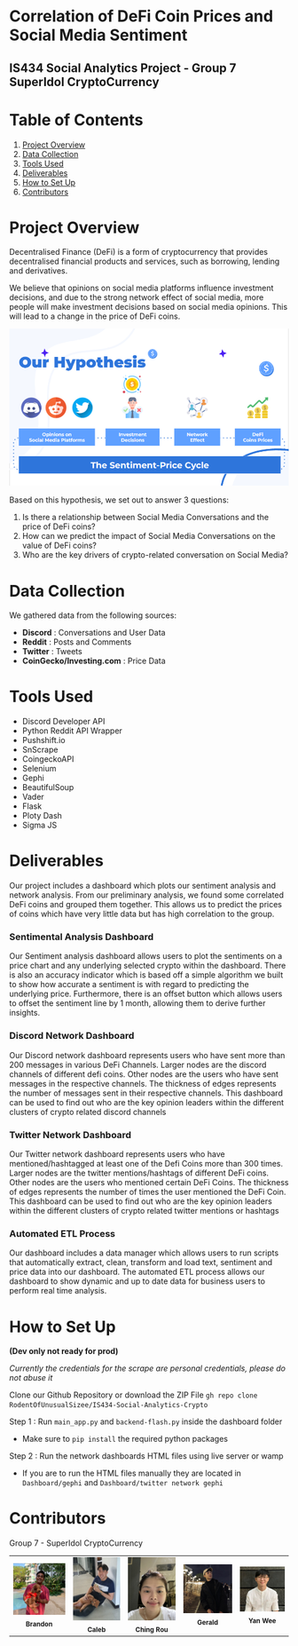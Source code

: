 # Correlation of DeFi Coin Prices and Social Media Sentiment

## IS434 Social Analytics Project - Group 7 SuperIdol CryptoCurrency

# Table of Contents
1. [Project Overview](#project-overview)
2. [Data Collection](#data-collection)
3. [Tools Used](#tools-used)
4. [Deliverables](#deliverables)
5. [How to Set Up](#how-to-set-up)
6. [Contributors](#contributors)

# Project Overview
Decentralised Finance (DeFi) is a form of cryptocurrency that provides decentralised financial products and services, such as borrowing, lending and derivatives. 

We believe that opinions on social media platforms influence investment decisions, and due to the strong network effect of social media, more people will make investment decisions based on social media opinions. This will lead to a change in the price of DeFi coins.

<img src="ReadmeFiles\Hypothesis.png">

Based on this hypothesis, we set out to answer 3 questions:
1. Is there a relationship between Social Media Conversations and the price of DeFi coins?
2. How can we predict the impact of Social Media Conversations on the value of DeFi coins?
3. Who are the key drivers of crypto-related conversation on Social Media?

# Data Collection

We gathered data from the following sources:
- **Discord** : Conversations and User Data
- **Reddit** : Posts and Comments
- **Twitter** : Tweets
- **CoinGecko/Investing.com** : Price Data

# Tools Used
- Discord Developer API
- Python Reddit API Wrapper
- Pushshift.io
- SnScrape
- CoingeckoAPI
- Selenium
- Gephi
- BeautifulSoup
- Vader
- Flask
- Ploty Dash
- Sigma JS

# Deliverables

Our project includes a dashboard which plots our sentiment analysis and network analysis.
From our preliminary analysis, we found some correlated DeFi coins and grouped them together. This allows us to predict the prices of coins which have very little data but has high correlation to the group.

### Sentimental Analysis Dashboard

Our Sentiment analysis dashboard allows users to plot the sentiments on a price chart and any underlying selected crypto within the dashboard. There is also an accuracy indicator which is based off a simple algorithm we built to show how accurate a sentiment is with regard to predicting the underlying price. Furthermore, there is an offset button which allows users to offset the sentiment line by 1 month, allowing them to derive further insights.

### Discord Network Dashboard

Our Discord network dashboard represents users who have sent more than 200 messages in various DeFi Channels. Larger nodes are the discord channels of different defi coins. Other nodes are the users who have sent messages in the respective channels. The thickness of edges represents the number of messages sent in their respective channels.
This dashboard can be used to find out who are the key opinion leaders within the different clusters of crypto related discord channels

### Twitter Network Dashboard

Our Twitter network dashboard represents users who have mentioned/hashtagged at least one of the Defi Coins more than 300 times. Larger nodes are the twitter mentions/hashtags of different DeFi coins. Other nodes are the users who mentioned certain DeFi Coins. The thickness of edges represents the number of times the user mentioned the DeFi Coin.
This dashboard can be used to find out who are the key opinion leaders within the different clusters of crypto related twitter mentions or hashtags

### Automated ETL Process
Our dashboard includes a data manager which allows users to run scripts that automatically extract, clean, transform and load text, sentiment and price data into our dashboard. The automated ETL process allows our dashboard to show dynamic and up to date data for business users to perform real time analysis.

# How to Set Up 
**(Dev only not ready for prod)**

*Currently the credentials for the scrape are personal credentials, please do not abuse it* 

Clone our Github Repository or download the ZIP File
`gh repo clone RodentOfUnusualSizee/IS434-Social-Analytics-Crypto`

Step 1 : Run `main_app.py` and `backend-flash.py` inside the dashboard folder 
-	Make sure to `pip install` the required python packages

Step 2 : Run the network dashboards HTML files using live server or wamp
-	If you are to run the HTML files manually they are located in `Dashboard/gephi` and `Dashboard/twitter network gephi`


# Contributors
Group 7 - SuperIdol CryptoCurrency

<table>
    <tr>
        <td align="center"><img src="ReadmeFiles\brandon.jpg" width="150px;" alt=""/><br /><sub><b>Brandon</b></sub></a></td>
        <td align="center"><img src="ReadmeFiles\caleb.jpg" width="150px;" alt=""/><br /><sub><b>Caleb</b></sub></a></td>
        <td align="center"><img src="ReadmeFiles\rou.jpeg" width="150px;" alt=""/><br /><sub><b>Ching Rou</b></sub></a></td>
        <td align="center"><img src="ReadmeFiles\gerald.jpg" width="150px;" alt=""/><br /><sub><b>Gerald</b></sub></a></td>
        <td align="center"><img src="ReadmeFiles\yanwee.jpg" width="150px;" alt=""/><br /><sub><b>Yan Wee</b></sub></a></td>
    </tr>
</table>

